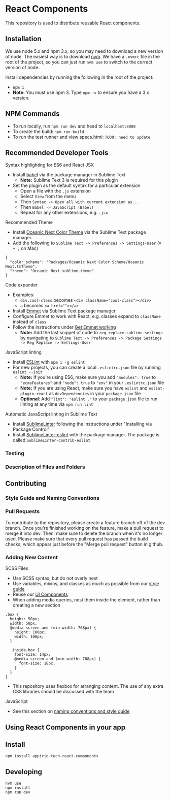 # React Components

This repository is used to distribute reusable React components.

## Installation

We use node 5.x and npm 3.x, so you may need to download a new version of node. The easiest way is to download [nvm](https://github.com/creationix/nvm). We have a `.nvmrc` file in the root of the project, so you can just run `nvm use` to switch to the correct version of node.

Install dependencies by running the following in the root of the project:
 - `npm i`
 - **Note:** You must use npm 3. Type `npm -v` to ensure you have a 3.x version.

## NPM Commands
- To run locally, run `npm run dev` and head to `localhost:8080`
- To create the build: `npm run build`
- To run the test runner and view specs.html: `TODO: need to update`

## Recommended Developer Tools

Syntax highlighting for ES6 and React JSX
- Install [babel](https://packagecontrol.io/packages/Babel) via the package manager in Sublime Text
  - **Note:** Sublime Text 3 is required for this plugin
- Set the plugin as the default syntax for a particular extension
  - Open a file with the `.js` extension
  - Select `View` from the menu
  - Then `Syntax -> Open all with current extension as...`
  - Then `Babel -> JavaScript (Babel)`
  - Repeat for any other extensions, e.g. `.jsx`

Recommended Theme
- Install [Oceanic Next Color Theme](https://github.com/voronianski/oceanic-next-color-scheme) via the Sublime Text package manager.
- Add the following to `Sublime Text -> Preferences -> Settings-User` (`⌘ + ,` on Mac)
```
{
  "color_scheme": "Packages/Oceanic Next Color Scheme/Oceanic Next.tmTheme",
  "theme": "Oceanic Next.sublime-theme"
}
```

Code expander
- Examples:
  - `div.cool-class` becomes `<div className="cool-class"></div>`
  - `a` becomes `<a href=""></a>`
- Install [Emmet](https://github.com/sergeche/emmet-sublime) via Sublime Text package manager
- Configure Emmet to work with React, e.g. classes expand to `className` instead of `class`
- Follow the instructions under [Get Emmet working](http://www.nitinh.com/2015/02/setting-sublime-text-react-jsx-development/)
  - **Note:** Add the last snippet of code to `reg_replace.sublime-settings` by navigating to  `Sublime Text -> Preferences -> Package Settings -> Reg Replace -> Settings-User`

JavaScript linting
- Install [ESLint](http://eslint.org/docs/user-guide/getting-started) with `npm i -g eslint`
- For new projects, you can create a local `.eslintrc.json` file by running `eslint --init`
  - **Note:** If you're using ES6, make sure you add `"modules": true` to `"ecmaFeatures"` and `"node": true` to `"env"` in your `.eslintrc.json` file
  - **Note:** If you are using React, make sure you have `eslint` and `eslint-plugin-react` as `devDependencies` in your `package.json` file
  - **Optional**: Add `"lint": "eslint ."` to your `package.json` file to run linting at any time via `npm run lint`

Automatic JavaScript linting in Sublime Text
- Install [SublimeLinter](http://sublimelinter.readthedocs.org/en/latest/installation.html) following the instructions under "Installing via Package Control"
- Install [SublimeLinter-eslint](https://github.com/roadhump/SublimeLinter-eslint) with the package manager. The package is called `SublimeLinter-contrib-eslint`

### Testing


### Description of Files and Folders

## Contributing

### Style Guide and Naming Conventions

### Pull Requests

To contribute to the repository, please create a feature branch off of the dev branch. Once you're finished working on the feature, make a pull request to merge it into dev. Then, make sure to delete the branch when it's no longer used. Please make sure that every pull request has passed the build checks, which appear just before the "Merge pull request" button in github.

### Adding New Content

SCSS Files
  - Use SCSS syntax, but do not overly nest
  - Use variables, mixins, and classes as much as possible from our [style guide](https://github.com/appirio-tech/styles)
  - Reuse our [UI Components](https://github.com/appirio-tech/ng-ui-components)
  - When adding media queries, nest them inside the element, rather than creating a new section
  ```
  .box {
    height: 50px;
    width: 50px;
    @media screen and (min-width: 768px) {
      height: 100px;
      width: 100px;
    }
    
    .inside-box {
      font-size: 14px;
      @media screen and (min-width: 768px) {
        font-size: 18px;
      }
    }
  }
  ```
  - This repository uses flexbox for arranging content. The use of any extra CSS libraries should be discussed with the team

JavaScript
  - See this section on [naming conventions and style guide](https://github.com/appirio-tech/topcoder-app/blob/dev/README.md#style-guide-and-naming-conventions)
## Using React Components in your app

## Install

```
npm install appirio-tech-react-components
```

## Developing

```
nvm use
npm install
npm run dev
```
